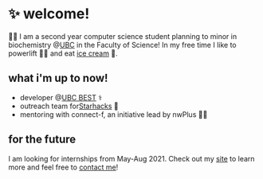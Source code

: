 # ✨ welcome!
👩‍💻 I am a second year computer science student planning to minor in biochemistry @[UBC](https://ubc.ca) in the Faculty of Science! 
In my free time I like to powerlift 🏋️‍♀️ and eat [ice cream](https://www.madebymarcus.ca/) 🍦.

## what i'm up to now!
- developer @[UBC BEST](http://www.ubcbest.com/) ⚕️
- outreach team for[Starhacks](https://www.starhacks.tech/) 🌟
- mentoring with connect-f, an initiative lead by nwPlus 👩‍💻
<!-- - developer @ [Launchpad](https://ubclaunchpad.com/) 🚀 -->

## for the future 
I am looking for internships from May-Aug 2021. Check out my [site](https://haolucy.tech/) to learn more and feel free to [contact me](mailto:hao.lucyy@gmail.com)!



